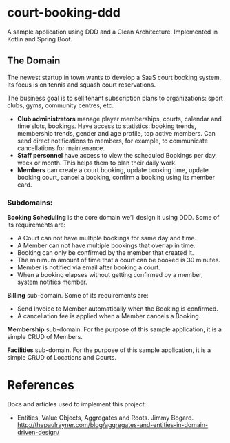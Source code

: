 # court-booking-ddd
A sample application using DDD and a Clean Architecture. Implemented in Kotlin and Spring Boot.

## The Domain
The newest startup in town wants to develop a SaaS court booking system. Its focus is on tennis and squash court 
reservations. 

The business goal is to sell tenant subscription plans to organizations: sport clubs, gyms, community centres, etc.

- **Club administrators** manage player memberships, courts, calendar and time slots, bookings. Have access to statistics: booking trends, membership trends, gender and age profile, top active members. Can send direct notifications to members, for example, to communicate cancellations for maintenance. 
- **Staff personnel** have access to view the scheduled Bookings per day, week or month. This helps them to plan their daily work.
- **Members** can create a court booking, update booking time, update booking court, cancel a booking, confirm a booking using its member card.

### Subdomains:
**Booking Scheduling** is the core domain we’ll design it using DDD. Some of its requirements are:
- A Court can not have multiple bookings for same day and time.
- A Member can not have multiple bookings that overlap in time.
- Booking can only be confirmed by the member that created it.
- The minimum amount of time that a court can be booked is 30 minutes.
- Member is notified via email after booking a court.
- When a booking elapses without getting confirmed by a member, system notifies member.

**Billing** sub-domain.
Some of its requirements are:
- Send Invoice to Member automatically when the Booking is confirmed.
- A cancellation fee is applied when a Member cancels a Booking.

**Membership** sub-domain.
For the purpose of this sample application, it is a simple CRUD of Members.

**Facilities** sub-domain.
For the purpose of this sample application, it is a simple CRUD of Locations and Courts.

# References
Docs and articles used to implement this project:
- Entities, Value Objects, Aggregates and Roots. Jimmy Bogard. http://thepaulrayner.com/blog/aggregates-and-entities-in-domain-driven-design/